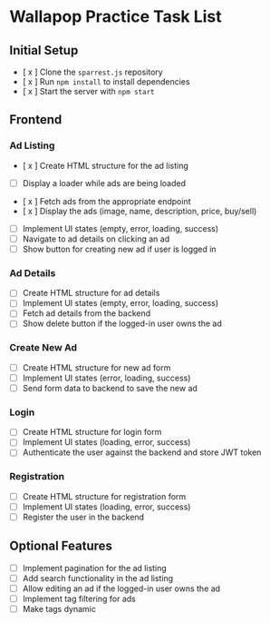 # Wallapop Practice Task List

## Initial Setup
- [ x ] Clone the `sparrest.js` repository
- [ x ] Run `npm install` to install dependencies
- [ x ] Start the server with `npm start`

## Frontend

### Ad Listing
- [ x ] Create HTML structure for the ad listing
- [ ] Display a loader while ads are being loaded
- [ x ] Fetch ads from the appropriate endpoint
- [ x ] Display the ads (image, name, description, price, buy/sell)
- [ ] Implement UI states (empty, error, loading, success)
- [ ] Navigate to ad details on clicking an ad
- [ ] Show button for creating new ad if user is logged in

### Ad Details
- [ ] Create HTML structure for ad details
- [ ] Implement UI states (empty, error, loading, success)
- [ ] Fetch ad details from the backend
- [ ] Show delete button if the logged-in user owns the ad

### Create New Ad
- [ ] Create HTML structure for new ad form
- [ ] Implement UI states (error, loading, success)
- [ ] Send form data to backend to save the new ad

### Login
- [ ] Create HTML structure for login form
- [ ] Implement UI states (loading, error, success)
- [ ] Authenticate the user against the backend and store JWT token

### Registration
- [ ] Create HTML structure for registration form
- [ ] Implement UI states (loading, error, success)
- [ ] Register the user in the backend

## Optional Features
- [ ] Implement pagination for the ad listing
- [ ] Add search functionality in the ad listing
- [ ] Allow editing an ad if the logged-in user owns the ad
- [ ] Implement tag filtering for ads
- [ ] Make tags dynamic
